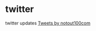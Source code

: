 # twitter
twitter updates
<a class="twitter-timeline" href="https://twitter.com/notout100com?ref_src=twsrc%5Etfw">Tweets by notout100com</a> <script async src="https://platform.twitter.com/widgets.js" charset="utf-8"></script>
